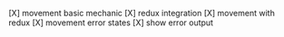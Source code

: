 [X] movement basic mechanic
[X] redux integration
[X] movement with redux
[X] movement error states
[X] show error output
